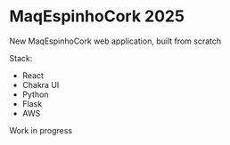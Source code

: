 # MaqEspinhoCork 2025
New MaqEspinhoCork web application, built from scratch

Stack: 
 - React
 - Chakra UI
 - Python
 - Flask
 - AWS

Work in progress
